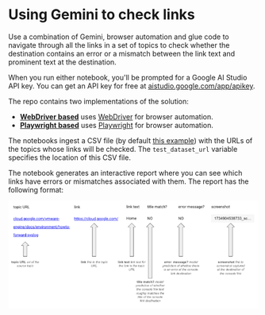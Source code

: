 # Using Gemini to check links

Use a combination of Gemini, browser automation and glue code to navigate through all the links in a set of topics to check whether the destination contains an error or a mismatch between the link text and prominent text at the destination. 

When you run either notebook, you'll be prompted for a Google AI Studio API key. You can get an API key for free at [aistudio.google.com/app/apikey](https://aistudio.google.com/app/apikey).

The repo contains two implementations of the solution:
* [**WebDriver based**](https://github.com/markbpryan/using_gemini_to_check_links/blob/main/using_gemini_to_check_links.ipynb) uses [WebDriver](https://www.selenium.dev/documentation/webdriver/) for browser automation.
* [**Playwright based**](https://github.com/markbpryan/using_gemini_to_check_links/blob/main/using_gemini_to_check_links_pw.ipynb) uses [Playwright](https://playwright.dev/) for browser automation.

The notebooks ingest a CSV file (by default [this example](https://github.com/markbpryan/using_gemini_to_check_links/blob/main/input_urls.csv)) with the URLs of the topics whose links will be checked. The `test_dataset_url` variable specifies the location of this CSV file.

The notebook generates an interactive report where you can see which links have errors or mismatches associated with them. The report has the following format:

![Report](https://raw.githubusercontent.com/markbpryan/using_gemini_to_check_links/refs/heads/main/output_report.png)


